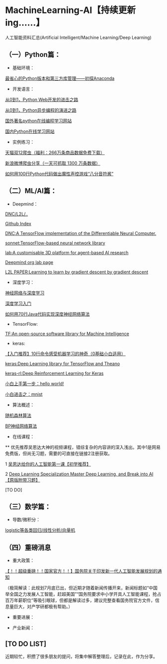 # MachineLearning-AI【持续更新ing……】
人工智能资料汇总(Artificial Intelligent/Machine Learning/Deep Learning)

## （一）Python篇：
* 基础环境：

[最省心的Python版本和第三方库管理——初探Anaconda](https://zhuanlan.zhihu.com/p/25198543)
* 开发语言：

[从0到1，Python Web开发的进击之路](https://zhuanlan.zhihu.com/p/25038203)

[从0到1，Python异步编程的演进之路](https://zhuanlan.zhihu.com/p/25228075)

[国外著名python在线编程学习网站](https://www.codecademy.com/)

[国内Python在线学习网站](http://www.runoob.com/python/python-tutorial.html)
* 实例练习：

[天猫双12爬虫（福利：266万条商品数据免费下载）](https://zhuanlan.zhihu.com/p/24312829)

[新浪微博爬虫分享（一天可抓取 1300 万条数据）](http://blog.csdn.net/bone_ace/article/details/50903178)

[如何用100行Python代码做出魔性声控游戏“八分音符酱”](https://zhuanlan.zhihu.com/p/25499306)

## （二）ML/AI篇：
* Deepmind：

[DNC/L2L/..](https://deepmind.com/research/open-source/open-source-code/)

[Github Index](https://github.com/deepmind)

[DNC:A TensorFlow implementation of the Differentiable Neural Computer.](https://github.com/deepmind/dnc)

[sonnet:TensorFlow-based neural network library](https://github.com/deepmind/sonnet)

[lab:A customisable 3D platform for agent-based AI research](https://github.com/deepmind/lab)

[Deepmind org lab page](https://deepmind.com/blog/open-sourcing-deepmind-lab/)

[L2L PAPER:Learning to learn by gradient descent by gradient descent](https://arxiv.org/pdf/1606.04474.pdf)

* 深度学习：

[神经网络与深度学习](https://zhuanlan.zhihu.com/p/29045731)

[深度学习入门](https://www.zhihu.com/question/26006703)

[如何用70行Java代码实现深度神经网络算法](http://geek.csdn.net/news/detail/56086)

* TensorFlow:

[TF:An open-source software library for Machine Intelligence](https://github.com/tensorflow/tensorflow)

* keras:

[【入门推荐】10行命令感受机器学习的神奇（0基础小白适用）](https://zhuanlan.zhihu.com/p/27303650)

[keras:Deep Learning library for TensorFlow and Theano](https://github.com/fchollet/keras)

[keras-rl:Deep Reinforcement Learning for Keras](https://github.com/matthiasplappert/keras-rl)

[小白上手第一步：hello world!](https://github.com/fastforwardlabs/keras-hello-world)

[小白进击之：mnist](https://github.com/wxs/keras-mnist-tutorial/blob/master/MNIST%20in%20Keras.ipynb)

* 算法概述：

[随机森林算法](http://www.cnblogs.com/maybe2030/p/4585705.html)

[BP神经网络算法](http://blog.csdn.net/zhongkejingwang/article/details/44514073)

* 在线课程：

** 优先推荐吴恩达大神的视频课程，错综复杂的内容讲的深入浅出。其中1是网易免费版，但尚无习题，需要的可直接在链接2注册获取。

1 [吴恩达给你的人工智能第一课【初学推荐】](http://mooc.study.163.com/smartSpec/detail/1001319001.htm?forcelogin=true&edusave=1)

2 [Deep Learning Specialization Master Deep Learning, and Break into AI【原版附带习题】](https://www.coursera.org/specializations/deep-learning#courses)

[TO DO]

## （三）数学篇：
* 导数/微积分：

[logistic等各类回归/线性分析/向量机](http://www.cnblogs.com/jerrylead/tag/Machine%20Learning/)

## （四）重磅消息
* 重大政策：

[【！！超级重磅！！国家官方！！】国务院关于印发新一代人工智能发展规划的通知](http://www.gov.cn/zhengce/content/2017-07/20/content_5211996.htm)

（极简解读：此规划7月底已出，但近期才随着新闻传播开来，新闻标题如“中国举全国之力发展人工智能，赶超美国”“国务院要求中小学开具人工智能课程，抢占百万年薪职位”等吸引眼球，但都是解读过多，建议完整查看国务院官方文件，信息量巨大，对产学研都极有帮助。）

* 重要进展：

* 产业新闻：

## [TO DO LIST]
近期较忙，积攒了很多朋友的提问，将集中解答整理后，记录在此，作为分享。

